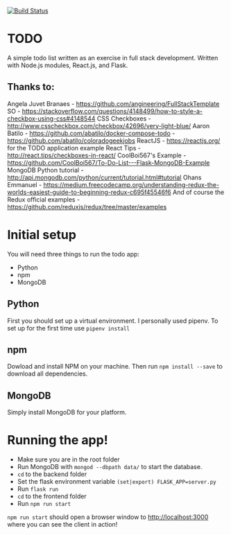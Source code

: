 [![Build Status](https://travis-ci.com/ahoward1024/todo.svg?branch=master)](https://travis-ci.com/ahoward1024/todo)


# TODO

A simple todo list written as an exercise in full stack development.
Written with Node.js modules, React.js, and Flask.

## Thanks to:
Angela Juvet Branaes - https://github.com/angineering/FullStackTemplate
SO - https://stackoverflow.com/questions/4148499/how-to-style-a-checkbox-using-css#4148544
CSS Checkboxes - http://www.csscheckbox.com/checkbox/42696/very-light-blue/
Aaron Batilo - https://github.com/abatilo/docker-compose-todo
             - https://github.com/abatilo/coloradogeekjobs
ReactJS - https://reactjs.org/ for the TODO application example
React Tips - http://react.tips/checkboxes-in-react/
CoolBoi567's Example - https://github.com/CoolBoi567/To-Do-List---Flask-MongoDB-Example
MongoDB Python tutorial - http://api.mongodb.com/python/current/tutorial.html#tutorial
Ohans Emmanuel - https://medium.freecodecamp.org/understanding-redux-the-worlds-easiest-guide-to-beginning-redux-c695f45546f6
And of course the Redux official examples - https://github.com/reduxjs/redux/tree/master/examples

# Initial setup

You will need three things to run the todo app:
- Python
- npm
- MongoDB

## Python
First you should set up a virtual environment. I personally used pipenv.
To set up for the first time use `pipenv install`

## npm
Dowload and install NPM on your machine. Then run `npm install --save` to
download all dependencies.

## MongoDB
Simply install MongoDB for your platform.

# Running the app!
- Make sure you are in the root folder
- Run MongoDB with `mongod --dbpath data/` to start the database.
- `cd` to the backend folder
- Set the flask environment variable `(set|export) FLASK_APP=server.py`
- Run `flask run`
- `cd` to the frontend folder
- Run `npm run start`

`npm run start` should open a browser window to [http://localhost:3000](http://localhost:3000) where you can see the client in action!
